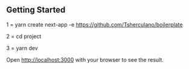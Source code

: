 ## Getting Started

1 = yarn create next-app -e https://github.com/Tsherculano/boilerplate

2 = cd project

3 = yarn dev

Open [http://localhost:3000](http://localhost:3000) with your browser to see the result.



